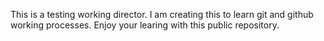 This is a testing working director. 
I am creating this to learn git and github working processes.
Enjoy your learing with this public repository.